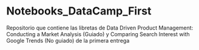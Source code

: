 # Notebooks_DataCamp_First
Repositorio que contiene las libretas de Data Driven Product Management: Conducting a Market Analysis (Guiado) y Comparing Search Interest with Google Trends (No guiado) de la primera entrega
